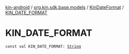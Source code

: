 [kin-android](../../index.md) / [org.kin.sdk.base.models](../index.md) / [KinDateFormat](index.md) / [KIN_DATE_FORMAT](./-k-i-n_-d-a-t-e_-f-o-r-m-a-t.md)

# KIN_DATE_FORMAT

`const val KIN_DATE_FORMAT: `[`String`](https://kotlinlang.org/api/latest/jvm/stdlib/kotlin/-string/index.html)